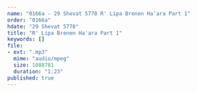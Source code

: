 ```yaml
---
name: "0166a - 29 Shevat 5778 R' Lipa Brenen Ha'ara Part 1"
order: "0166a"
hdate: "29 Shevat 5778"
title: "R' Lipa Brenen Ha'ara Part 1"
keywords: []
file:
- ext: ".mp3"
  mime: "audio/mpeg"
  size: 1088781
  duration: "1:23"
published: true
---
```



